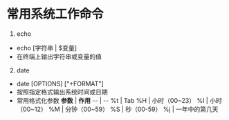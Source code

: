 # 常用系统工作命令
1. echo
  - echo [字符串 | $变量]
  - 在终端上输出字符串或变量的值
  
2. date
  - date [OPTIONS] ["+FORMAT"]
  - 按照指定格式输出系统时间或日期
  - 常用格式化参数
    **参数** | **作用**
    -- | --
    %t | Tab
    %H | 小时（00~23）
    %I | 小时（00~12）
    %M | 分钟（00~59）
    %S | 秒（00-59）
    %j | 一年中的第几天
